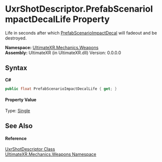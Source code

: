 # UxrShotDescriptor.PrefabScenarioImpactDecalLife Property 
 

Life in seconds after which <a href="P_UltimateXR_Mechanics_Weapons_UxrShotDescriptor_PrefabScenarioImpactDecal">PrefabScenarioImpactDecal</a> will fadeout and be destroyed.

**Namespace:**&nbsp;<a href="N_UltimateXR_Mechanics_Weapons">UltimateXR.Mechanics.Weapons</a><br />**Assembly:**&nbsp;UltimateXR (in UltimateXR.dll) Version: 0.0.0.0

## Syntax

**C#**<br />
``` C#
public float PrefabScenarioImpactDecalLife { get; }
```


#### Property Value
Type: <a href="https://docs.microsoft.com/dotnet/api/system.single" target="_blank" rel="noopener noreferrer">Single</a>

## See Also


#### Reference
<a href="T_UltimateXR_Mechanics_Weapons_UxrShotDescriptor">UxrShotDescriptor Class</a><br /><a href="N_UltimateXR_Mechanics_Weapons">UltimateXR.Mechanics.Weapons Namespace</a><br />